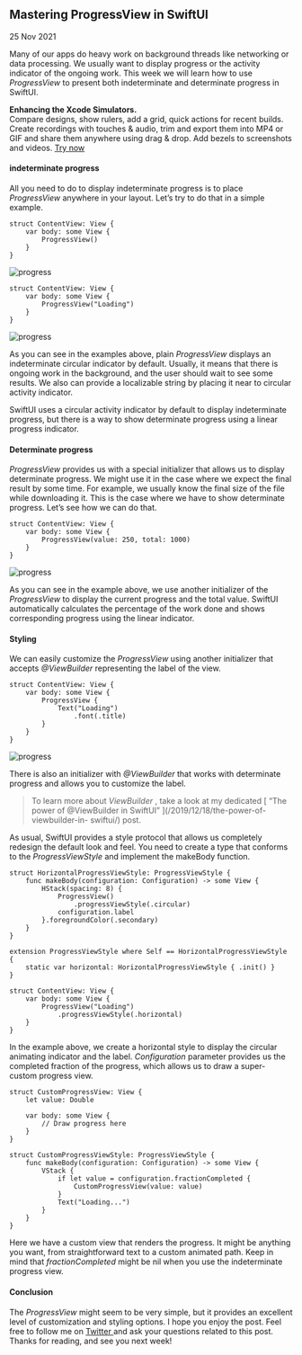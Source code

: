 ##  Mastering ProgressView in SwiftUI

25 Nov 2021

Many of our apps do heavy work on background threads like networking or data
processing. We usually want to display progress or the activity indicator of
the ongoing work. This week we will learn how to use _ProgressView_ to present
both indeterminate and determinate progress in SwiftUI.

**Enhancing the Xcode Simulators.**  
Compare designs, show rulers, add a grid, quick actions for recent builds.
Create recordings with touches & audio, trim and export them into MP4 or GIF
and share them anywhere using drag & drop. Add bezels to screenshots and
videos. [ Try now ](https://gumroad.com/a/931293139/ftvbh)

####  indeterminate progress

All you need to do to display indeterminate progress is to place
_ProgressView_ anywhere in your layout. Let’s try to do that in a simple
example.

    
    
    struct ContentView: View {
        var body: some View {
            ProgressView()
        }
    }
    

![progress](/public/progress2.png)

    
    
    struct ContentView: View {
        var body: some View {
            ProgressView("Loading")
        }
    }
    

![progress](/public/progress.png)

As you can see in the examples above, plain _ProgressView_ displays an
indeterminate circular indicator by default. Usually, it means that there is
ongoing work in the background, and the user should wait to see some results.
We also can provide a localizable string by placing it near to circular
activity indicator.

SwiftUI uses a circular activity indicator by default to display indeterminate
progress, but there is a way to show determinate progress using a linear
progress indicator.

####  Determinate progress

_ProgressView_ provides us with a special initializer that allows us to
display determinate progress. We might use it in the case where we expect the
final result by some time. For example, we usually know the final size of the
file while downloading it. This is the case where we have to show determinate
progress. Let’s see how we can do that.

    
    
    struct ContentView: View {
        var body: some View {
            ProgressView(value: 250, total: 1000)
        }
    }
    

![progress](/public/progress1.png)

As you can see in the example above, we use another initializer of the
_ProgressView_ to display the current progress and the total value. SwiftUI
automatically calculates the percentage of the work done and shows
corresponding progress using the linear indicator.

####  Styling

We can easily customize the _ProgressView_ using another initializer that
accepts _@ViewBuilder_ representing the label of the view.

    
    
    struct ContentView: View {
        var body: some View {
            ProgressView {
                Text("Loading")
                    .font(.title)
            }
        }
    }
    

![progress](/public/progress3.png)

There is also an initializer with _@ViewBuilder_ that works with determinate
progress and allows you to customize the label.

> To learn more about _ViewBuilder_ , take a look at my dedicated [ “The power
> of @ViewBuilder in SwiftUI” ](/2019/12/18/the-power-of-viewbuilder-in-
> swiftui/) post.

As usual, SwiftUI provides a style protocol that allows us completely redesign
the default look and feel. You need to create a type that conforms to the
_ProgressViewStyle_ and implement the makeBody function.

    
    
    struct HorizontalProgressViewStyle: ProgressViewStyle {
        func makeBody(configuration: Configuration) -> some View {
            HStack(spacing: 8) {
                ProgressView()
                    .progressViewStyle(.circular)
                configuration.label
            }.foregroundColor(.secondary)
        }
    }
    
    extension ProgressViewStyle where Self == HorizontalProgressViewStyle {
        static var horizontal: HorizontalProgressViewStyle { .init() }
    }
    
    struct ContentView: View {
        var body: some View {
            ProgressView("Loading")
                .progressViewStyle(.horizontal)
        }
    }
    

In the example above, we create a horizontal style to display the circular
animating indicator and the label. _Configuration_ parameter provides us the
completed fraction of the progress, which allows us to draw a super-custom
progress view.

    
    
    struct CustomProgressView: View {
        let value: Double
    
        var body: some View {
            // Draw progress here
        }
    }
    
    struct CustomProgressViewStyle: ProgressViewStyle {
        func makeBody(configuration: Configuration) -> some View {
            VStack {
                if let value = configuration.fractionCompleted {
                    CustomProgressView(value: value)
                }
                Text("Loading...")
            }
        }
    }
    

Here we have a custom view that renders the progress. It might be anything you
want, from straightforward text to a custom animated path. Keep in mind that
_fractionCompleted_ might be nil when you use the indeterminate progress view.

####  Conclusion

The _ProgressView_ might seem to be very simple, but it provides an excellent
level of customization and styling options. I hope you enjoy the post. Feel
free to follow me on [ Twitter ](https://twitter.com/mecid) and ask your
questions related to this post. Thanks for reading, and see you next week!

